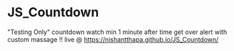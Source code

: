 # JS_Countdown
"Testing Only"
countdown watch min 1 minute after time get over alert with custom massage !!
live @ https://nishantthapa.github.io/JS_Countdown/
